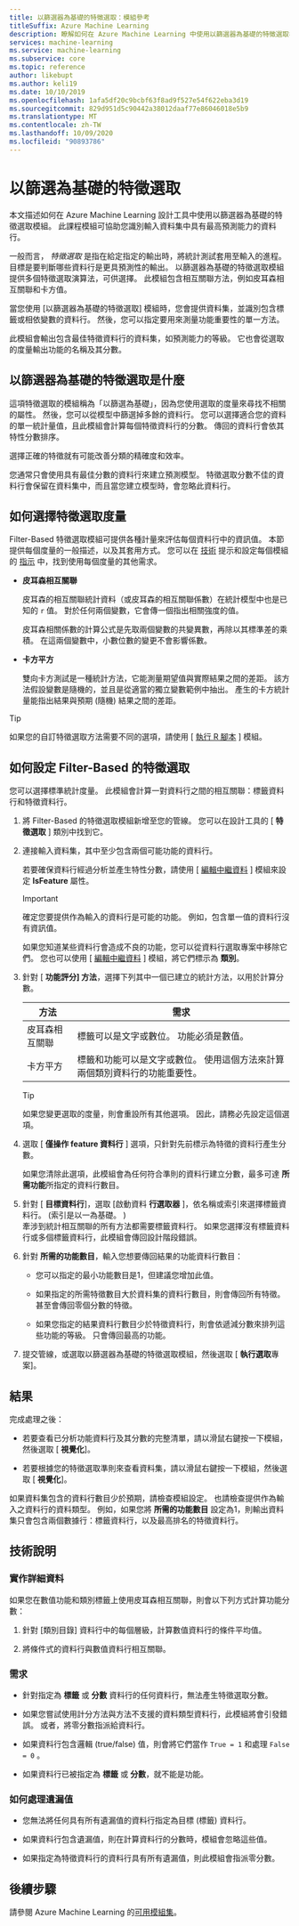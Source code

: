 ```yaml
---
title: 以篩選器為基礎的特徵選取：模組參考
titleSuffix: Azure Machine Learning
description: 瞭解如何在 Azure Machine Learning 中使用以篩選器為基礎的特徵選取模組，以找出資料集內具有最高預測能力的功能。
services: machine-learning
ms.service: machine-learning
ms.subservice: core
ms.topic: reference
author: likebupt
ms.author: keli19
ms.date: 10/10/2019
ms.openlocfilehash: 1afa5df20c9bcbf63f8ad9f527e54f622eba3d19
ms.sourcegitcommit: 829d951d5c90442a38012daaf77e86046018e5b9
ms.translationtype: MT
ms.contentlocale: zh-TW
ms.lasthandoff: 10/09/2020
ms.locfileid: "90893786"
---
```

# <a name="filter-based-feature-selection"></a>以篩選為基礎的特徵選取

本文描述如何在 Azure Machine Learning 設計工具中使用以篩選器為基礎的特徵選取模組。 此課程模組可協助您識別輸入資料集中具有最高預測能力的資料行。 

一般而言， *特徵選取* 是指在給定指定的輸出時，將統計測試套用至輸入的進程。 目標是要判斷哪些資料行是更具預測性的輸出。 以篩選器為基礎的特徵選取模組提供多個特徵選取演算法，可供選擇。 此模組包含相互關聯方法，例如皮耳森相互關聯和卡方值。 

當您使用 [以篩選器為基礎的特徵選取] 模組時，您會提供資料集，並識別包含標籤或相依變數的資料行。 然後，您可以指定要用來測量功能重要性的單一方法。

此模組會輸出包含最佳特徵資料行的資料集，如預測能力的等級。 它也會從選取的度量輸出功能的名稱及其分數。  

## <a name="what-filter-based-feature-selection-is"></a>以篩選器為基礎的特徵選取是什麼  

這項特徵選取的模組稱為「以篩選為基礎」，因為您使用選取的度量來尋找不相關的屬性。 然後，您可以從模型中篩選掉多餘的資料行。 您可以選擇適合您的資料的單一統計量值，且此模組會計算每個特徵資料行的分數。 傳回的資料行會依其特性分數排序。 

選擇正確的特徵就有可能改善分類的精確度和效率。 

您通常只會使用具有最佳分數的資料行來建立預測模型。 特徵選取分數不佳的資料行會保留在資料集中，而且當您建立模型時，會忽略此資料行。  

## <a name="how-to-choose-a-feature-selection-metric"></a>如何選擇特徵選取度量

Filter-Based 特徵選取模組可提供各種計量來評估每個資料行中的資訊值。 本節提供每個度量的一般描述，以及其套用方式。 您可以在 [技術](#technical-notes) 提示和設定每個模組的 [指示](#how-to-configure-filter-based-feature-selection) 中，找到使用每個度量的其他需求。

-   **皮耳森相互關聯**  

    皮耳森的相互關聯統計資料（或皮耳森的相互關聯係數）在統計模型中也是已知的 `r` 值。 對於任何兩個變數，它會傳一個指出相關強度的值。

    皮耳森相關係數的計算公式是先取兩個變數的共變異數，再除以其標準差的乘積。 在這兩個變數中，小數位數的變更不會影響係數。  

-   **卡方平方**  

    雙向卡方測試是一種統計方法，它能測量期望值與實際結果之間的差距。 該方法假設變數是隨機的，並且是從適當的獨立變數範例中抽出。 產生的卡方統計量能指出結果與預期 (隨機) 結果之間的差距。  


> [!TIP]
> 如果您的自訂特徵選取方法需要不同的選項，請使用 [ [執行 R 腳本](execute-r-script.md) ] 模組。 

## <a name="how-to-configure-filter-based-feature-selection"></a>如何設定 Filter-Based 的特徵選取

您可以選擇標準統計度量。 此模組會計算一對資料行之間的相互關聯：標籤資料行和特徵資料行。

1.  將 Filter-Based 的特徵選取模組新增至您的管線。 您可以在設計工具的 [ **特徵選取** ] 類別中找到它。

2. 連接輸入資料集，其中至少包含兩個可能功能的資料行。  

    若要確保資料行經過分析並產生特性分數，請使用 [ [編輯中繼資料](edit-metadata.md) ] 模組來設定 **IsFeature** 屬性。 

    > [!IMPORTANT]
    > 確定您要提供作為輸入的資料行是可能的功能。 例如，包含單一值的資料行沒有資訊值。
    >
    > 如果您知道某些資料行會造成不良的功能，您可以從資料行選取專案中移除它們。 您也可以使用 [ [編輯中繼資料](edit-metadata.md) ] 模組，將它們標示為 **類別**。 
3.  針對 [ **功能評分] 方法**，選擇下列其中一個已建立的統計方法，以用於計算分數。  

    | 方法              | 需求                             |
    | ------------------- | ---------------------------------------- |
    | 皮耳森相互關聯 | 標籤可以是文字或數位。 功能必須是數值。 |
    卡方平方| 標籤和功能可以是文字或數位。 使用這個方法來計算兩個類別資料行的功能重要性。|

    > [!TIP]
    > 如果您變更選取的度量，則會重設所有其他選項。 因此，請務必先設定這個選項。
4.  選取 [ **僅操作 feature 資料行** ] 選項，只針對先前標示為特徵的資料行產生分數。 

    如果您清除此選項，此模組會為任何符合準則的資料行建立分數，最多可達 **所需功能**所指定的資料行數目。  

5.  針對 [ **目標資料行**]，選取 [啟動資料 **行選取器** ]，依名稱或索引來選擇標籤資料行。  (索引是以一為基礎。 )   
    牽涉到統計相互關聯的所有方法都需要標籤資料行。 如果您選擇沒有標籤資料行或多個標籤資料行，此模組會傳回設計階段錯誤。 

6.  針對 **所需的功能數目**，輸入您想要傳回結果的功能資料行數目：  

    - 您可以指定的最小功能數目是1，但建議您增加此值。  

    - 如果指定的所需特徵數目大於資料集的資料行數目，則會傳回所有特徵。 甚至會傳回零個分數的特徵。  

    - 如果您指定的結果資料行數目少於特徵資料行，則會依遞減分數來排列這些功能的等級。 只會傳回最高的功能。 

7.  提交管線，或選取以篩選器為基礎的特徵選取模組，然後選取 [ **執行選取**專案]。


## <a name="results"></a>結果

完成處理之後：

+ 若要查看已分析功能資料行及其分數的完整清單，請以滑鼠右鍵按一下模組，然後選取 [ **視覺化**]。  

+ 若要根據您的特徵選取準則來查看資料集，請以滑鼠右鍵按一下模組，然後選取 [ **視覺化**]。 

如果資料集包含的資料行數目少於預期，請檢查模組設定。 也請檢查提供作為輸入之資料行的資料類型。 例如，如果您將 **所需的功能數目** 設定為1，則輸出資料集只會包含兩個數據行：標籤資料行，以及最高排名的特徵資料行。


##  <a name="technical-notes"></a>技術說明  

### <a name="implementation-details"></a>實作詳細資料

如果您在數值功能和類別標籤上使用皮耳森相互關聯，則會以下列方式計算功能分數：  

1.  針對 [類別目錄] 資料行中的每個層級，計算數值資料行的條件平均值。  

2.  將條件式的資料行與數值資料行相互關聯。  

### <a name="requirements"></a>需求  

-   針對指定為 **標籤** 或 **分數** 資料行的任何資料行，無法產生特徵選取分數。  

-   如果您嘗試使用計分方法與方法不支援的資料類型資料行，此模組將會引發錯誤。 或者，將零分數指派給資料行。  

-   如果資料行包含邏輯 (true/false) 值，則會將它們當作 `True = 1` 和處理 `False = 0` 。  

-   如果資料行已被指定為 **標籤** 或 **分數**，就不能是功能。  

### <a name="how-missing-values-are-handled"></a>如何處理遺漏值  

-   您無法將任何具有所有遺漏值的資料行指定為目標 (標籤) 資料行。  

-   如果資料行包含遺漏值，則在計算資料行的分數時，模組會忽略這些值。  

-   如果指定為特徵資料行的資料行具有所有遺漏值，則此模組會指派零分數。   


## <a name="next-steps"></a>後續步驟

請參閱 Azure Machine Learning 的[可用模組集](module-reference.md)。 

